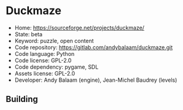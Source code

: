 # Duckmaze

- Home: https://sourceforge.net/projects/duckmaze/
- State: beta
- Keyword: puzzle, open content
- Code repository: https://gitlab.com/andybalaam/duckmaze.git
- Code language: Python
- Code license: GPL-2.0
- Code dependency: pygame, SDL
- Assets license: GPL-2.0
- Developer: Andy Balaam (engine), Jean-Michel Baudrey (levels)

## Building

